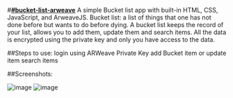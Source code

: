 #[**#bucket-list-arweave**](https://arweave.net/-asAJJmr_2WcME-X1zclpVM3gL2fYpqz0OdnVFSBk5M)
A simple Bucket list app with built-in HTML, CSS, JavaScript, and ArweaveJS.
Bucket list: a list of things that one has not done before but wants to do before dying. A bucket list keeps the record of your list, allows you to add them, update them and search items. All the data is encrypted using the private key and only you have access to the data.  

##Steps to use:
login using ARWeave Private Key
add Bucket item or update item
search items

##Screenshots: 

![image](https://user-images.githubusercontent.com/59726394/110218199-504d1300-7ede-11eb-975e-3f749bae43d0.png)
![image](https://user-images.githubusercontent.com/59726394/110218288-e4b77580-7ede-11eb-94e7-38a3d21e043c.png)

